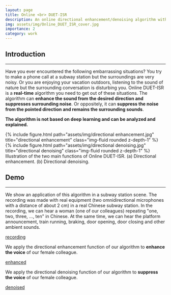 ```yaml
---
layout: page
title: Online <br> DUET-ISR
description: An online directional enhancement/denoising algorithm with two (or more) microphones.
img: assets/img/Online_DUET_ISR_cover.jpg
importance: 2
category: work
---
```


## Introduction
<hr>

Have you ever encountered the following embarrassing situations? You try to make a phone call at a subway station but the surroundings are very noisy. Or you are enjoying your vacation outdoors, listening to the sound of nature but the surrounding conversation is disturbing you. Online DUET-ISR is a **real-time** algorithm you need to get out of these situations. The algorithm can **enhance the sound from the desired direction and suppresses surrounding noise**. Or oppositely, it can **suppress the noise from the pointed direction and remains the surrounding sounds**.

**The algorithm is not based on deep learning and can be analyzed and explained.**

<div class="row justify-content-sm-center">
    <div class="col-sm-6 mt-3 mt-md-0">
        {% include figure.html path="assets/img/directional enhancement.jpg" title="directional enhancement" class="img-fluid rounded z-depth-1" %}
    </div>
    <div class="col-sm-6 mt-3 mt-md-0">
        {% include figure.html path="assets/img/directional denoising.jpg" title="directional denoising" class="img-fluid rounded z-depth-1" %}
    </div>
</div>
<div class="caption">
    Illustration of the two main functions of Online DUET-ISR. (a) Directional enhancement. (b) Directional denoising.
</div>

## Demo
<hr>

We show an application of this algorithm in a subway station scene. The recording was made with real equipment (two omnidirectional microphones with a distance of about 2 cm) in a real Chinese subway station. In the recording, we can hear a woman (one of our colleagues) repeating "one, two, three, ..., ten" in Chinese. At the same time, we can hear the platform announcement, train running, braking, door opening, door closing and other ambient sounds.

[recording](http://ydcnanhe.github.io/assets/audio/project2/metro_recording.wav)

We apply the directional enhancement function of our algorithm to **enhance the voice** of our female colleague.

[enhanced](http://ydcnanhe.github.io/assets/audio/project2/metro_duetisr_enhanced.wav)

We apply the directional denoising function of our algorithm to **suppress the voice** of our female colleague.

[denoised](http://ydcnanhe.github.io/assets/audio/project2/metro_duetisr_denoised.wav)
